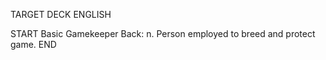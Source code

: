 TARGET DECK
ENGLISH

START
Basic
Gamekeeper
Back: n. Person employed to breed and protect game.
END

